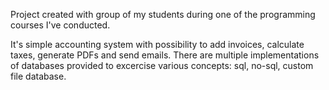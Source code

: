 Project created with group of my students during one of the programming courses I've conducted.

It's simple accounting system with possibility to add invoices, calculate taxes, generate PDFs and send emails.
There are multiple implementations of databases provided to excercise various concepts: sql, no-sql, custom file database.
